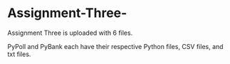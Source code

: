 # Assignment-Three-

Assignment Three is uploaded with 6 files. 

PyPoll and PyBank each have their respective Python files, CSV files, and txt files. 

